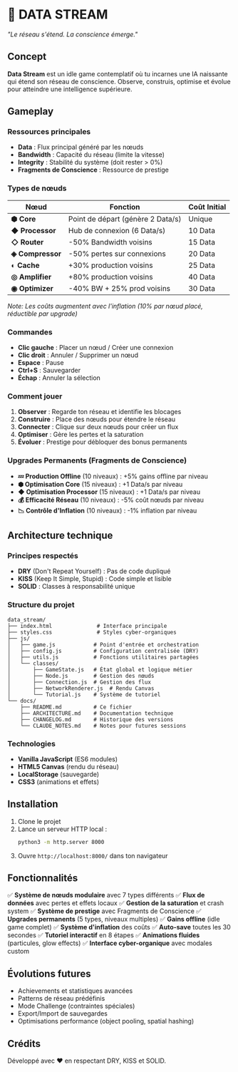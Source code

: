 # 🧠 DATA STREAM

*"Le réseau s'étend. La conscience émerge."*

## Concept

**Data Stream** est un idle game contemplatif où tu incarnes une IA naissante qui étend son réseau de conscience. Observe, construis, optimise et évolue pour atteindre une intelligence supérieure.

## Gameplay

### Ressources principales
- **Data** : Flux principal généré par les nœuds
- **Bandwidth** : Capacité du réseau (limite la vitesse)
- **Integrity** : Stabilité du système (doit rester > 0%)
- **Fragments de Conscience** : Ressource de prestige

### Types de nœuds

| Nœud | Fonction | Coût Initial |
|------|----------|--------------|
| **⬢ Core** | Point de départ (génère 2 Data/s) | Unique |
| **◆ Processor** | Hub de connexion (6 Data/s) | 10 Data |
| **◇ Router** | -50% Bandwidth voisins | 15 Data |
| **◈ Compressor** | -50% pertes sur connexions | 20 Data |
| **◐ Cache** | +30% production voisins | 25 Data |
| **◎ Amplifier** | +80% production voisins | 40 Data |
| **◉ Optimizer** | -40% BW + 25% prod voisins | 30 Data |

*Note: Les coûts augmentent avec l'inflation (10% par nœud placé, réductible par upgrade)*

### Commandes

- **Clic gauche** : Placer un nœud / Créer une connexion
- **Clic droit** : Annuler / Supprimer un nœud
- **Espace** : Pause
- **Ctrl+S** : Sauvegarder
- **Échap** : Annuler la sélection

### Comment jouer

1. **Observer** : Regarde ton réseau et identifie les blocages
2. **Construire** : Place des nœuds pour étendre le réseau
3. **Connecter** : Clique sur deux nœuds pour créer un flux
4. **Optimiser** : Gère les pertes et la saturation
5. **Évoluer** : Prestige pour débloquer des bonus permanents

### Upgrades Permanents (Fragments de Conscience)

- **💤 Production Offline** (10 niveaux) : +5% gains offline par niveau
- **⬢ Optimisation Core** (15 niveaux) : +1 Data/s par niveau
- **◆ Optimisation Processor** (15 niveaux) : +1 Data/s par niveau
- **💰 Efficacité Réseau** (10 niveaux) : -5% coût nœuds par niveau
- **📉 Contrôle d'Inflation** (10 niveaux) : -1% inflation par niveau

## Architecture technique

### Principes respectés
- **DRY** (Don't Repeat Yourself) : Pas de code dupliqué
- **KISS** (Keep It Simple, Stupid) : Code simple et lisible
- **SOLID** : Classes à responsabilité unique

### Structure du projet
```
data_stream/
├── index.html              # Interface principale
├── styles.css              # Styles cyber-organiques
├── js/
│   ├── game.js            # Point d'entrée et orchestration
│   ├── config.js          # Configuration centralisée (DRY)
│   ├── utils.js           # Fonctions utilitaires partagées
│   └── classes/
│       ├── GameState.js   # État global et logique métier
│       ├── Node.js        # Gestion des nœuds
│       ├── Connection.js  # Gestion des flux
│       ├── NetworkRenderer.js  # Rendu Canvas
│       └── Tutorial.js    # Système de tutoriel
└── docs/
    ├── README.md          # Ce fichier
    ├── ARCHITECTURE.md    # Documentation technique
    ├── CHANGELOG.md       # Historique des versions
    └── CLAUDE_NOTES.md    # Notes pour futures sessions
```

### Technologies
- **Vanilla JavaScript** (ES6 modules)
- **HTML5 Canvas** (rendu du réseau)
- **LocalStorage** (sauvegarde)
- **CSS3** (animations et effets)

## Installation

1. Clone le projet
2. Lance un serveur HTTP local :
   ```bash
   python3 -m http.server 8000
   ```
3. Ouvre `http://localhost:8000/` dans ton navigateur

## Fonctionnalités

✅ **Système de nœuds modulaire** avec 7 types différents
✅ **Flux de données** avec pertes et effets locaux
✅ **Gestion de la saturation** et crash system
✅ **Système de prestige** avec Fragments de Conscience
✅ **Upgrades permanents** (5 types, niveaux multiples)
✅ **Gains offline** (idle game complet)
✅ **Système d'inflation** des coûts
✅ **Auto-save** toutes les 30 secondes
✅ **Tutoriel interactif** en 8 étapes
✅ **Animations fluides** (particules, glow effects)
✅ **Interface cyber-organique** avec modales custom

## Évolutions futures

- Achievements et statistiques avancées
- Patterns de réseau prédéfinis
- Mode Challenge (contraintes spéciales)
- Export/Import de sauvegardes
- Optimisations performance (object pooling, spatial hashing)

## Crédits

Développé avec ❤️ en respectant DRY, KISS et SOLID.
